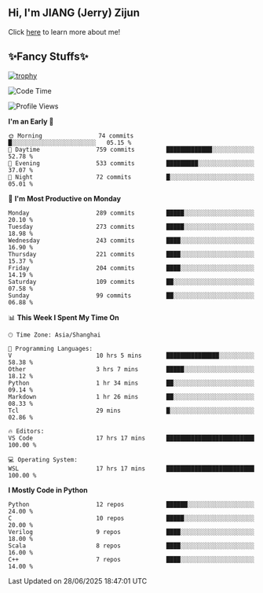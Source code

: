 ## Hi, I'm JIANG (Jerry) Zijun

Click [here](https://jzjerry.github.io/about/) to learn more about me!

## ✨Fancy Stuffs✨
[![trophy](https://github-profile-trophy.vercel.app/?username=jzjerry&theme=onedark)](https://github.com/ryo-ma/github-profile-trophy)
<!--START_SECTION:waka-->
![Code Time](http://img.shields.io/badge/Code%20Time-1%2C380%20hrs%208%20mins-blue)

![Profile Views](http://img.shields.io/badge/Profile%20Views-0-blue)

**I'm an Early 🐤** 

```text
🌞 Morning                74 commits          █░░░░░░░░░░░░░░░░░░░░░░░░   05.15 % 
🌆 Daytime                759 commits         █████████████░░░░░░░░░░░░   52.78 % 
🌃 Evening                533 commits         █████████░░░░░░░░░░░░░░░░   37.07 % 
🌙 Night                  72 commits          █░░░░░░░░░░░░░░░░░░░░░░░░   05.01 % 
```
📅 **I'm Most Productive on Monday** 

```text
Monday                   289 commits         █████░░░░░░░░░░░░░░░░░░░░   20.10 % 
Tuesday                  273 commits         █████░░░░░░░░░░░░░░░░░░░░   18.98 % 
Wednesday                243 commits         ████░░░░░░░░░░░░░░░░░░░░░   16.90 % 
Thursday                 221 commits         ████░░░░░░░░░░░░░░░░░░░░░   15.37 % 
Friday                   204 commits         ████░░░░░░░░░░░░░░░░░░░░░   14.19 % 
Saturday                 109 commits         ██░░░░░░░░░░░░░░░░░░░░░░░   07.58 % 
Sunday                   99 commits          ██░░░░░░░░░░░░░░░░░░░░░░░   06.88 % 
```


📊 **This Week I Spent My Time On** 

```text
🕑︎ Time Zone: Asia/Shanghai

💬 Programming Languages: 
V                        10 hrs 5 mins       ███████████████░░░░░░░░░░   58.38 % 
Other                    3 hrs 7 mins        █████░░░░░░░░░░░░░░░░░░░░   18.12 % 
Python                   1 hr 34 mins        ██░░░░░░░░░░░░░░░░░░░░░░░   09.14 % 
Markdown                 1 hr 26 mins        ██░░░░░░░░░░░░░░░░░░░░░░░   08.33 % 
Tcl                      29 mins             █░░░░░░░░░░░░░░░░░░░░░░░░   02.86 % 

🔥 Editors: 
VS Code                  17 hrs 17 mins      █████████████████████████   100.00 % 

💻 Operating System: 
WSL                      17 hrs 17 mins      █████████████████████████   100.00 % 
```

**I Mostly Code in Python** 

```text
Python                   12 repos            ██████░░░░░░░░░░░░░░░░░░░   24.00 % 
C                        10 repos            █████░░░░░░░░░░░░░░░░░░░░   20.00 % 
Verilog                  9 repos             ████░░░░░░░░░░░░░░░░░░░░░   18.00 % 
Scala                    8 repos             ████░░░░░░░░░░░░░░░░░░░░░   16.00 % 
C++                      7 repos             ████░░░░░░░░░░░░░░░░░░░░░   14.00 % 
```




 Last Updated on 28/06/2025 18:47:01 UTC
<!--END_SECTION:waka-->
